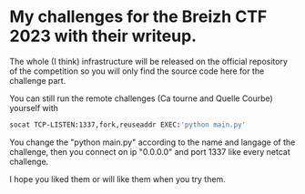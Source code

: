 # My challenges for the Breizh CTF 2023 with their writeup.

The whole (I think) infrastructure will be released on the official repository of the competition so you will only find the source code here for the challenge part.

You can still run the remote challenges (Ca tourne and Quelle Courbe) yourself with 
```bash
socat TCP-LISTEN:1337,fork,reuseaddr EXEC:'python main.py'
```
You change the "python main.py" according to the name and langage of the challenge, then you connect on ip "0.0.0.0" and port 1337 like every netcat challenge.

I hope you liked them or will like them when you try them.
